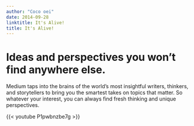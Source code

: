 ```yaml
---
author: "Coco oei"
date: 2014-09-28
linktitle: It's Alive!
title: It's Alive!
---
```



# Ideas and perspectives you won’t find anywhere else.

Medium taps into the brains of the world’s most insightful writers, thinkers, and storytellers to bring you the smartest takes on topics that matter. So whatever your interest, you can always find fresh thinking and unique perspectives.

{{< youtube P1pwbnzbe7g >}}

